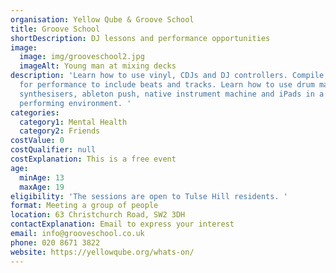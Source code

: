 ```yaml
---
organisation: Yellow Qube & Groove School
title: Groove School
shortDescription: DJ lessons and performance opportunities
image:
  image: img/grooveschool2.jpg
  imageAlt: Young man at mixing decks
description: 'Learn how to use vinyl, CDJs and DJ controllers. Compile playlists
  for performance to include beats and tracks. Learn how to use drum machines,
  synthesisers, ableton push, native instrument machine and iPads in a live
  performing environment. '
categories:
  category1: Mental Health
  category2: Friends
costValue: 0
costQualifier: null
costExplanation: This is a free event
age:
  minAge: 13
  maxAge: 19
eligibility: 'The sessions are open to Tulse Hill residents. '
format: Meeting a group of people
location: 63 Christchurch Road, SW2 3DH
contactExplanation: Email to express your interest
email: info@grooveschool.co.uk
phone: 020 8671 3822
website: https://yellowqube.org/whats-on/
---
```

